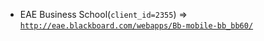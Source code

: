  - EAE Business School(`client_id=2355`) => [`http://eae.blackboard.com/webapps/Bb-mobile-bb_bb60/`](http://eae.blackboard.com/webapps/Bb-mobile-bb_bb60/)
